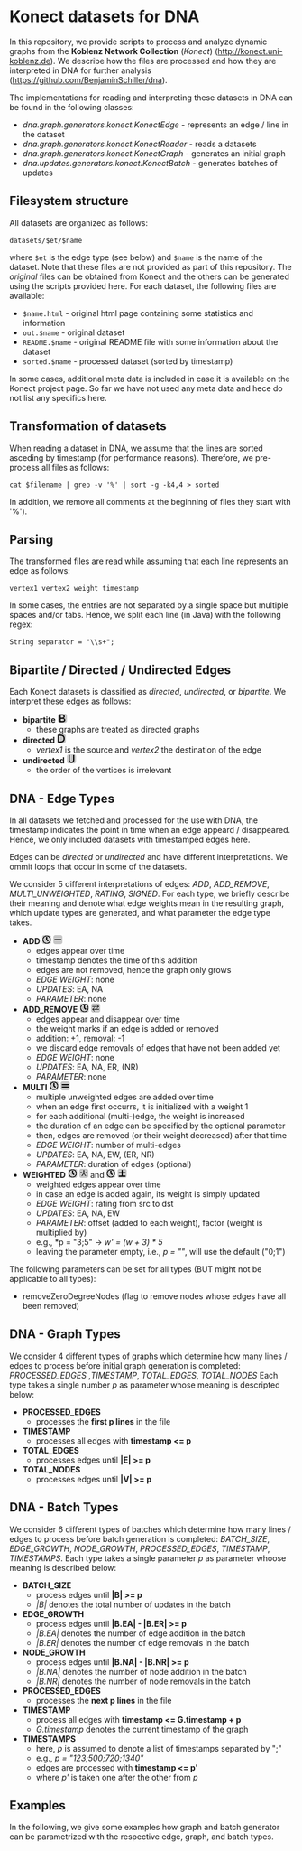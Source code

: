 # Konect datasets for DNA

In this repository, we provide scripts to process and analyze dynamic graphs from the **Koblenz Network Collection** (*Konect*) (http://konect.uni-koblenz.de).
We describe how the files are processed and how they are interpreted in DNA for further analysis (https://github.com/BenjaminSchiller/dna).

The implementations for reading and interpreting these datasets in DNA can be found in the following classes:

- *dna.graph.generators.konect.KonectEdge* - represents an edge / line in the dataset
- *dna.graph.generators.konect.KonectReader* - reads a datasets
- *dna.graph.generators.konect.KonectGraph* - generates an initial graph
- *dna.updates.generators.konect.KonectBatch* - generates batches of updates

## Filesystem structure

All datasets are organized as follows:

	datasets/$et/$name

where `$et` is the edge type (see below) and `$name` is the name of the dataset.
Note that these files are not provided as part of this repository.
The *original* files can be obtained from Konect and the others can be generated using the scripts provided here.
For each dataset, the following files are available:

- `$name.html` - original html page containing some statistics and information
- `out.$name` - original dataset
- `README.$name` - original README file with some information about the dataset
- `sorted.$name` - processed dataset (sorted by timestamp)

In some cases, additional meta data is included in case it is available on the Konect project page.
So far we have not used any meta data and hece do not list any specifics here.

## Transformation of datasets

When reading a dataset in DNA, we assume that the lines are sorted asceding by timestamp (for performance reasons).
Therefore, we pre-process all files as follows:

	cat $filename | grep -v '%' | sort -g -k4,4 > sorted

In addition, we remove all comments at the beginning of files they start with '%').


## Parsing

The transformed files are read while assuming that each line represents an edge as follows:

	vertex1 vertex2 weight timestamp

In some cases, the entries are not separated by a single space but multiple spaces and/or tabs.
Hence, we split each line (in Java) with the following regex:

	String separator = "\\s+";


## Bipartite / Directed / Undirected Edges

Each Konect datasets is classified as *directed*, *undirected*, or *bipartite*.
We interpret these edges as follows:

- **bipartite** ![bipartite](img/B.png)
	- these graphs are treated as directed graphs
- **directed** ![directed](img/D.png)
	- *vertex1* is the source and *vertex2* the destination of the edge
- **undirected** ![undirected](img/U.png)
	- the order of the vertices is irrelevant


## DNA - Edge Types

In all datasets we fetched and processed for the use with DNA, the timestamp indicates the point in time when an edge appeard / disappeared.
Hence, we only included datasets with timestamped edges here.

Edges can be *directed* or *undirected* and have different interpretations.
We ommit loops that occur in some of the datasets.

We consider 5 different interpretations of edges:
	*ADD*, *ADD_REMOVE*, *MULTI_UNWEIGHTED*, *RATING*, *SIGNED*.
For each type, we briefly describe their meaning and denote what edge weights mean in the resulting graph, which update types are generated, and what parameter the edge type takes.

- **ADD** ![timestamps](img/timestamps.png) ![undirected](img/ADD.png)
	- edges appear over time
	- timestamp denotes the time of this addition
	- edges are not removed, hence the graph only grows
	- *EDGE WEIGHT*: none
	- *UPDATES*: EA, NA
	- *PARAMETER*: none
- **ADD_REMOVE** ![timestamps](img/timestamps.png) ![ADD_REMOVE](img/ADD_REMOVE.png)
	- edges appear and disappear over time
	- the weight marks if an edge is added or removed
	- addition: +1, removal: -1
	- we discard edge removals of edges that have not been added yet
	- *EDGE WEIGHT*: none
	- *UPDATES*: EA, NA, ER, (NR)
	- *PARAMETER*: none
- **MULTI** ![timestamps](img/timestamps.png) ![undirected](img/MULTI.png)
	- multiple unweighted edges are added over time
	- when an edge first occurrs, it is initialized with a weight 1
	- for each additional (multi-)edge, the weight is increased
	- the duration of an edge can be specified by the optional parameter
	- then, edges are removed (or their weight decreased) after that time
	- *EDGE WEIGHT*: number of multi-edges
	- *UPDATES*: EA, NA, EW, (ER, NR)
	- *PARAMETER*: duration of edges (optional)
- **WEIGHTED** ![timestamps](img/timestamps.png) ![undirected](img/WEIGHTED.png) and ![timestamps](img/timestamps.png) ![undirected](img/SIGNED.png)
	- weighted edges appear over time
	- in case an edge is added again, its weight is simply updated
	- *EDGE WEIGHT*: rating from src to dst
	- *UPDATES*: EA, NA, EW
	- *PARAMETER*: offset (added to each weight), factor (weight is multiplied by)
	- e.g., *p = "3;5" -> *w' = (w + 3) * 5*
	- leaving the parameter empty, i.e., *p = ""*, will use the default ("0;1")

The following parameters can be set for all types (BUT might not be applicable to all types):

- removeZeroDegreeNodes (flag to remove nodes whose edges have all been removed)


## DNA - Graph Types

We consider 4 different types of graphs which determine how many lines / edges to process before initial graph generation is completed:
	*PROCESSED_EDGES* ,*TIMESTAMP*, *TOTAL_EDGES*, *TOTAL_NODES*
Each type takes a single number *p* as parameter whose meaning is descripted below:

- **PROCESSED_EDGES**
	- processes the **first p lines** in the file
- **TIMESTAMP**
	- processes all edges with **timestamp <= p**
- **TOTAL_EDGES**
	- processes edges until **|E| >= p**
- **TOTAL_NODES**
	- processes edges until **|V| >= p**

## DNA - Batch Types

We consider 6 different types of batches which determine how many lines / edges to process before batch generation is completed:
	*BATCH_SIZE*, *EDGE_GROWTH*, *NODE_GROWTH*, *PROCESSED_EDGES*, *TIMESTAMP*, *TIMESTAMPS*.
Each type takes a single parameter *p* as parameter whoose meaning is described below:

- **BATCH_SIZE**
	- process edges until **|B| >= p**
	- *|B|* denotes the total number of updates in the batch
- **EDGE_GROWTH**
	- process edges until **|B.EA| - |B.ER| >= p**
	- *|B.EA|* denotes the number of edge addition in the batch
	- *|B.ER|* denotes the number of edge removals in the batch
- **NODE_GROWTH**
	- process edges until **|B.NA| - |B.NR| >= p**
	- *|B.NA|* denotes the number of node addition in the batch
	- *|B.NR|* denotes the number of node removals in the batch
- **PROCESSED_EDGES**
	- processes the **next p lines** in the file
- **TIMESTAMP**
	- process all edges with **timestamp <= G.timestamp + p**
	- *G.timestamp* denotes the current timestamp of the graph
- **TIMESTAMPS**
	- here, *p* is assumed to denote a list of timestamps separated by ";"
	- e.g., *p = "123;500;720;1340"*
	- edges are processed with **timestamp <= p'**
	- where *p'* is taken one after the other from *p*


## Examples

In the following, we give some examples how graph and batch generator can be parametrized with the respective edge, graph, and batch types.

	